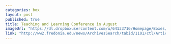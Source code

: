 ```yaml
---
categories: box
layout: post
published: true
title: Teaching and Learning Conference in August
imageUrl: "https://dl.dropboxusercontent.com/u/64133716/Homepage/Boxes/teaching-learning.jpg"
link: "http://ww2.fredonia.edu/news/ArchivesSearch/tabid/1101/ctl/ArticleView/mid/1878/articleId/4906/Fredonia_to_host_Teaching_and_Learning_Conference.aspx"
---
```



